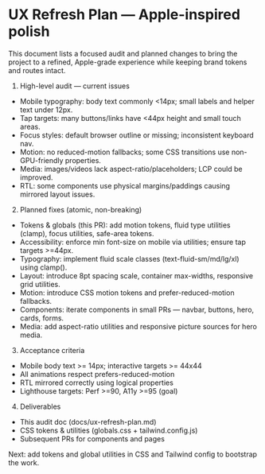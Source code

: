 # UX Refresh Plan — Apple-inspired polish

This document lists a focused audit and planned changes to bring the project to a refined, Apple-grade experience while keeping brand tokens and routes intact.

1) High-level audit — current issues
- Mobile typography: body text commonly <14px; small labels and helper text under 12px.
- Tap targets: many buttons/links have <44px height and small touch areas.
- Focus styles: default browser outline or missing; inconsistent keyboard nav.
- Motion: no reduced-motion fallbacks; some CSS transitions use non-GPU-friendly properties.
- Media: images/videos lack aspect-ratio/placeholders; LCP could be improved.
- RTL: some components use physical margins/paddings causing mirrored layout issues.

2) Planned fixes (atomic, non-breaking)
- Tokens & globals (this PR): add motion tokens, fluid type utilities (clamp), focus utilities, safe-area tokens.
- Accessibility: enforce min font-size on mobile via utilities; ensure tap targets >=44px.
- Typography: implement fluid scale classes (text-fluid-sm/md/lg/xl) using clamp().
- Layout: introduce 8pt spacing scale, container max-widths, responsive grid utilities.
- Motion: introduce CSS motion tokens and prefer-reduced-motion fallbacks.
- Components: iterate components in small PRs — navbar, buttons, hero, cards, forms.
- Media: add aspect-ratio utilities and responsive picture sources for hero media.

3) Acceptance criteria
- Mobile body text >= 14px; interactive targets >= 44x44
- All animations respect prefers-reduced-motion
- RTL mirrored correctly using logical properties
- Lighthouse targets: Perf >=90, A11y >=95 (goal)

4) Deliverables
- This audit doc (docs/ux-refresh-plan.md)
- CSS tokens & utilities (globals.css + tailwind.config.js)
- Subsequent PRs for components and pages

Next: add tokens and global utilities in CSS and Tailwind config to bootstrap the work.
